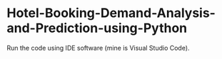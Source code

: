 # Hotel-Booking-Demand-Analysis-and-Prediction-using-Python
Run the code using IDE software (mine is Visual Studio Code).
